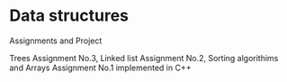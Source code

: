 # Data structures


Assignments and Project 

Trees Assignment No.3, 
Linked list Assignment No.2,
Sorting algorithims and Arrays Assignment No.1
implemented in C++ 
